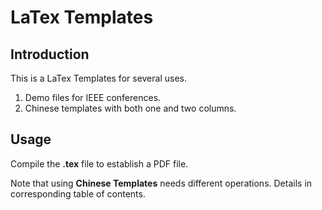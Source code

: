# LaTex Templates

## Introduction
This is a LaTex Templates for several uses.

1. Demo files for IEEE conferences.
2. Chinese templates with both one and two columns.

## Usage
Compile the __.tex__ file to establish a PDF file.

Note that using __Chinese Templates__ needs different operations. Details in corresponding table of contents.